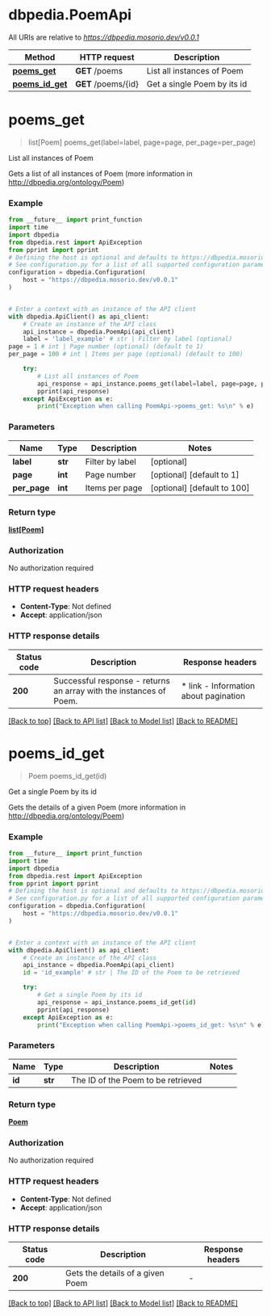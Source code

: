 # dbpedia.PoemApi

All URIs are relative to *https://dbpedia.mosorio.dev/v0.0.1*

Method | HTTP request | Description
------------- | ------------- | -------------
[**poems_get**](PoemApi.md#poems_get) | **GET** /poems | List all instances of Poem
[**poems_id_get**](PoemApi.md#poems_id_get) | **GET** /poems/{id} | Get a single Poem by its id


# **poems_get**
> list[Poem] poems_get(label=label, page=page, per_page=per_page)

List all instances of Poem

Gets a list of all instances of Poem (more information in http://dbpedia.org/ontology/Poem)

### Example

```python
from __future__ import print_function
import time
import dbpedia
from dbpedia.rest import ApiException
from pprint import pprint
# Defining the host is optional and defaults to https://dbpedia.mosorio.dev/v0.0.1
# See configuration.py for a list of all supported configuration parameters.
configuration = dbpedia.Configuration(
    host = "https://dbpedia.mosorio.dev/v0.0.1"
)


# Enter a context with an instance of the API client
with dbpedia.ApiClient() as api_client:
    # Create an instance of the API class
    api_instance = dbpedia.PoemApi(api_client)
    label = 'label_example' # str | Filter by label (optional)
page = 1 # int | Page number (optional) (default to 1)
per_page = 100 # int | Items per page (optional) (default to 100)

    try:
        # List all instances of Poem
        api_response = api_instance.poems_get(label=label, page=page, per_page=per_page)
        pprint(api_response)
    except ApiException as e:
        print("Exception when calling PoemApi->poems_get: %s\n" % e)
```

### Parameters

Name | Type | Description  | Notes
------------- | ------------- | ------------- | -------------
 **label** | **str**| Filter by label | [optional] 
 **page** | **int**| Page number | [optional] [default to 1]
 **per_page** | **int**| Items per page | [optional] [default to 100]

### Return type

[**list[Poem]**](Poem.md)

### Authorization

No authorization required

### HTTP request headers

 - **Content-Type**: Not defined
 - **Accept**: application/json

### HTTP response details
| Status code | Description | Response headers |
|-------------|-------------|------------------|
**200** | Successful response - returns an array with the instances of Poem. |  * link - Information about pagination <br>  |

[[Back to top]](#) [[Back to API list]](../README.md#documentation-for-api-endpoints) [[Back to Model list]](../README.md#documentation-for-models) [[Back to README]](../README.md)

# **poems_id_get**
> Poem poems_id_get(id)

Get a single Poem by its id

Gets the details of a given Poem (more information in http://dbpedia.org/ontology/Poem)

### Example

```python
from __future__ import print_function
import time
import dbpedia
from dbpedia.rest import ApiException
from pprint import pprint
# Defining the host is optional and defaults to https://dbpedia.mosorio.dev/v0.0.1
# See configuration.py for a list of all supported configuration parameters.
configuration = dbpedia.Configuration(
    host = "https://dbpedia.mosorio.dev/v0.0.1"
)


# Enter a context with an instance of the API client
with dbpedia.ApiClient() as api_client:
    # Create an instance of the API class
    api_instance = dbpedia.PoemApi(api_client)
    id = 'id_example' # str | The ID of the Poem to be retrieved

    try:
        # Get a single Poem by its id
        api_response = api_instance.poems_id_get(id)
        pprint(api_response)
    except ApiException as e:
        print("Exception when calling PoemApi->poems_id_get: %s\n" % e)
```

### Parameters

Name | Type | Description  | Notes
------------- | ------------- | ------------- | -------------
 **id** | **str**| The ID of the Poem to be retrieved | 

### Return type

[**Poem**](Poem.md)

### Authorization

No authorization required

### HTTP request headers

 - **Content-Type**: Not defined
 - **Accept**: application/json

### HTTP response details
| Status code | Description | Response headers |
|-------------|-------------|------------------|
**200** | Gets the details of a given Poem |  -  |

[[Back to top]](#) [[Back to API list]](../README.md#documentation-for-api-endpoints) [[Back to Model list]](../README.md#documentation-for-models) [[Back to README]](../README.md)

